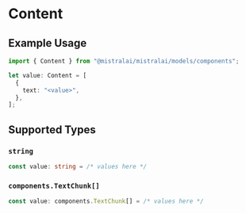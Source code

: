 # Content

## Example Usage

```typescript
import { Content } from "@mistralai/mistralai/models/components";

let value: Content = [
  {
    text: "<value>",
  },
];
```

## Supported Types

### `string`

```typescript
const value: string = /* values here */
```

### `components.TextChunk[]`

```typescript
const value: components.TextChunk[] = /* values here */
```

